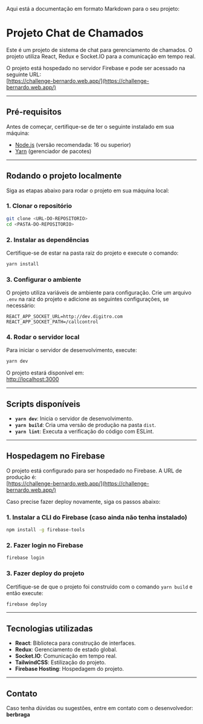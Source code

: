Aqui está a documentação em formato Markdown para o seu projeto:  

 
# Projeto Chat de Chamados

Este é um projeto de sistema de chat para gerenciamento de chamados. O projeto utiliza React, Redux e Socket.IO para a comunicação em tempo real.  

O projeto está hospedado no servidor Firebase e pode ser acessado na seguinte URL:  
[https://challenge-bernardo.web.app/](https://challenge-bernardo.web.app/)

---

## Pré-requisitos

Antes de começar, certifique-se de ter o seguinte instalado em sua máquina:

- [Node.js](https://nodejs.org/) (versão recomendada: 16 ou superior)
- [Yarn](https://yarnpkg.com/) (gerenciador de pacotes)

---

## Rodando o projeto localmente

Siga as etapas abaixo para rodar o projeto em sua máquina local:

### 1. Clonar o repositório

```bash
git clone <URL-DO-REPOSITORIO>
cd <PASTA-DO-REPOSITORIO>
```

### 2. Instalar as dependências

Certifique-se de estar na pasta raiz do projeto e execute o comando:

```bash
yarn install
```

### 3. Configurar o ambiente

O projeto utiliza variáveis de ambiente para configuração. Crie um arquivo `.env` na raiz do projeto e adicione as seguintes configurações, se necessário:

```
REACT_APP_SOCKET_URL=http://dev.digitro.com
REACT_APP_SOCKET_PATH=/callcontrol
```

### 4. Rodar o servidor local

Para iniciar o servidor de desenvolvimento, execute:

```bash
yarn dev
```

O projeto estará disponível em:  
[http://localhost:3000](http://localhost:3000)

---

## Scripts disponíveis

- **`yarn dev`**: Inicia o servidor de desenvolvimento.
- **`yarn build`**: Cria uma versão de produção na pasta `dist`.
- **`yarn lint`**: Executa a verificação do código com ESLint.

---

## Hospedagem no Firebase

O projeto está configurado para ser hospedado no Firebase. A URL de produção é:  
[https://challenge-bernardo.web.app/](https://challenge-bernardo.web.app/)

Caso precise fazer deploy novamente, siga os passos abaixo:

### 1. Instalar a CLI do Firebase (caso ainda não tenha instalado)

```bash
npm install -g firebase-tools
```

### 2. Fazer login no Firebase

```bash
firebase login
```

### 3. Fazer deploy do projeto

Certifique-se de que o projeto foi construído com o comando `yarn build` e então execute:

```bash
firebase deploy
```

---

## Tecnologias utilizadas

- **React**: Biblioteca para construção de interfaces.
- **Redux**: Gerenciamento de estado global.
- **Socket.IO**: Comunicação em tempo real.
- **TailwindCSS**: Estilização do projeto.
- **Firebase Hosting**: Hospedagem do projeto.

---

## Contato

Caso tenha dúvidas ou sugestões, entre em contato com o desenvolvedor:
**berbraga**
